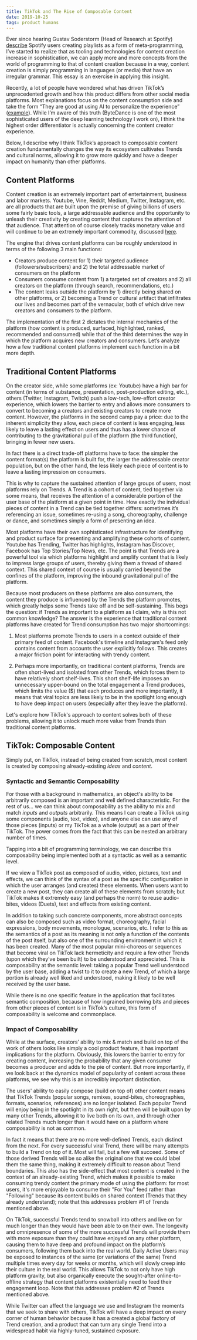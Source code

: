 ```yaml
---
title: TikTok and The Rise of Composable Content
date: 2019-10-25
tags: product humans
---
```

Ever since hearing Gustav Soderstorm (Head of Research at Spotify) [describe](https://www.youtube.com/watch?v=v-9Mpe7NhkM&t=31m18s) Spotify users creating playlists as a form of meta-programming, I’ve started to realize that as tooling and technologies for content creation increase in sophistication, we can apply more and more concepts from the world of programming to that of content creation because in a way, content creation is simply programming in languages (or media) that have an irregular grammar. This essay is an exercise in applying this insight.

Recently, a lot of people have wondered what has driven TikTok’s unprecedented growth and how this product differs from other social media platforms. Most explanations focus on the content consumption side and take the form “They are good at using AI to personalize the experience”  ([example](https://a16z.com/2018/12/03/when-ai-is-the-product-the-rise-of-ai-based-consumer-apps/)). While I’m aware of this truth (ByteDance is one of the most sophisticated users of the deep learning technology I work on), I think the highest order differentiator is actually concerning the content creator experience. 

Below, I describe why I think TikTok’s approach to composable content creation fundamentally changes the way its ecosystem cultivates Trends and cultural norms, allowing it to grow more quickly and have a deeper impact on humanity than other platforms. 
 
## Content Platforms
 
Content creation is an extremely important part of entertainment, business and labor markets.
Youtube, Vine, Reddit, Medium, Twitter, Instagram, etc. are all products that are built upon the premise of giving billions of users some fairly basic tools, a large addressable audience and the opportunity to unleash their creativity by creating content that captures the attention of that audience. That attention of course closely tracks monetary value and will continue to be an extremely important commodity, discussed [here](http://preprint.peddy.ai/attention).


The engine that drives content platforms can be roughly understood in terms of the following 3 main functions:

* Creators produce content for 1) their targeted audience (followers/subscribers) and 2) the total addressable market of consumers on the platform  
* Consumers consume content from 1) a targeted set of creators and 2) all creators on the platform (through search, recommendations, etc.)
* The content leaks outside the platform by 1) directly being shared on other platforms, or 2) becoming a Trend or cultural artifact that infiltrates our lives and becomes part of the vernacular, both of which drive new creators and consumers to the platform.


The implementation of the first 2 dictates the internal mechanics of the platform (how content is produced, surfaced, highlighted, ranked, recommended and consumed) while that of the third determines the way in which the platform acquires new creators and consumers. Let’s analyze how a few traditional content platforms implement each function in a bit more depth. 
 
## Traditional Content Platforms
On the creator side, while some platforms (ex: Youtube) have a high bar for content (in terms of substance, presentation, post-production editing, etc.), others (Twitter, Instagram, Twitch) push a low-tech, low-effort creator experience, which lowers the barrier to entry and allows more consumers to convert to becoming a creators and existing creators to create more content.
However, the platforms in the second camp pay a price: due to the inherent simplicity they allow, each piece of content is less engaging, less likely to leave a lasting effect on users and thus has a lower chance of contributing to the gravitational pull of the platform (the third function), bringing in fewer new users.


In fact there is a direct trade-off platforms have to face: the simpler the content format(s) the platform is built for, the larger the addressable creator population, but on the other hand, the less likely each piece of content is to leave a lasting impression on consumers.


This is why to capture the sustained attention of large groups of users, most platforms rely on Trends. A Trend is a cohort of content, tied together via some means, that receives the attention of a considerable portion of the user base of the platform at a given point in time. How exactly the individual pieces of content in a Trend can be tied together differs: sometimes it’s referencing an issue, sometimes re-using a song, choreography, challenge or dance, and sometimes simply a form of presenting an idea. 


Most platforms have their own sophisticated infrastructure for identifying and product surface for presenting and amplifying these cohorts of content. Youtube has Trending, Twitter has highlights, Instagram has Discover, Facebook has Top Stories/Top News, etc. The point is that Trends are a powerful tool via which platforms highlight and amplify content that is likely to impress large groups of users, thereby giving them a thread of shared context. This shared context of course is usually carried beyond the confines of the platform, improving the inbound gravitational pull of the platform.


Because most producers on these platforms are also consumers, the content they produce is influenced by the Trends the platform promotes, which greatly helps some Trends take off and be self-sustaining. This begs the question: if Trends as important to a platform as I claim, why is this not common knowledge? The answer is the experience that traditional content platforms have created for Trend consumption has two major shortcomings:

1) Most platforms promote Trends to users in a context outside of their primary feed of content. Facebook's timeline and Instagram's feed only contains content from accounts the user explicitly follows. This creates a major friction point for interacting with trendy content.

2) Perhaps more importantly, on traditional content platforms, Trends are often short-lived and isolated from other Trends, which forces them to have relatively short shelf-lives. This short shelf-life imposes an unnecessary upper-bound on the total engagement a Trend produces, which limits the value ($) that each produces and more importantly, it means that viral topics are less likely to be in the spotlight long enough to have deep impact on users (especially after they leave the platform). 

Let's explore how TikTok's approach to content solves both of these problems, allowing it to unlock much more value from Trends than traditional content platforms.
 
## TikTok: Composable Content
 
Simply put, on TikTok, instead of being created from scratch, most content is created by composing already-existing _ideas_ and _content_.
 
### Syntactic and Semantic Composability

For those with a background in mathematics, an object's ability to be arbitrarily composed is an important and well defined characteristic. For the rest of us... we can think about composability as the ability to mix and match _inputs_ and _outputs_ arbitrarily. This means I can create a TikTok using some components (audio, text, video), and anyone else can use any of those pieces (inputs) or my TikTok as a whole (output) as a part of their TikTok. The power comes from the fact that this can be nested an arbitrary number of times.


Tapping into a bit of programming terminology, we can describe this composability being implemented both at a syntactic as well as a semantic level.


If we view a TikTok post as composed of audio, video, pictures, text and effects, we can think of the syntax of a post as the specific configuration in which the user arranges (and creates) these elements. When users want to create a new post, they can create all of these elements from scratch; but TikTok makes it extremely easy (and perhaps the norm) to reuse audio-bites, videos (Duets), text and effects from existing content.


In addition to taking such concrete components, more abstract concepts can also be composed such as video format, choreography, facial expressions, body movements, monologue, scenarios, etc. I refer to this as the semantics of a post as its meaning is not only a function of the contents of the post itself, but also one of the surrounding environment in which it has been created. Many of the most popular mini-choreos or sequences that become viral on TikTok lack hermeticity and require a few other Trends (upon which they’ve been built) to be understood and appreciated. This is composability at the semantic level: taking a popular Trend well understood by the user base, adding a twist to it to create a new Trend, of which a large portion is already well liked and understood, making it likely to be well received by the user base.


While there is no one specific feature in the application that facilitates semantic composition, because of how ingrained borrowing bits and pieces from other pieces of content is in TikTok’s culture, this form of composability is welcome and commonplace.
 
### Impact of Composability
 
While at the surface, creators’ ability to mix & match and build on top of the work of others looks like simply a cool product feature, it has important implications for the platform. Obviously, this lowers the barrier to entry for creating content, increasing the probability that any given consumer becomes a producer and adds to the pie of content. But more importantly, if we look back at the dynamics model of popularity of content across these platforms, we see why this is an incredibly important distinction.
 
The users' ability to easily compose (build on top of) other content means that TikTok Trends (popular songs, remixes, sound-bites, choreographies, formats, scenarios, references) are no longer isolated. Each popular Trend will enjoy being in the spotlight in its own right, but then will be built upon by many other Trends, allowing it to live both on its own, and through other related Trends much longer than it would have on a platform where composability is not as common.
 
In fact it means that there are no more well-defined Trends, each distinct from the next. For every successful viral Trend, there will be many attempts to build a Trend on top of it. Most will fail, but a few will succeed. Some of those derived Trends will be so alike the original one that we could label them the same thing, making it extremely difficult to reason about Trend boundaries. This also has the side-effect that most content is created in the context of an already-existing Trend, which makes it possible to make consuming trendy content the primary mode of using the platform: for most users, it's more enjoyable to consume their "For You" feed rather than "Following" because its content builds on shared context (Trends that they already understand); note that this addresses problem #1 of Trends mentioned above.
 
On TikTok, successful Trends tend to snowball into others and live on for much longer than they would have been able to on their own. The longevity and omnipresence of some of the more successful Trends will provide them with more exposure than they could have enjoyed on any other platform, causing them to have deep and profound impact on the platform’s consumers, following them back into the real world. Daily Active Users may be exposed to instances of the same (or variations of the same) Trend multiple times every day for weeks or months, which will slowly creep into their culture in the real world. This allows TikTok to not only have high platform gravity, but also organically execute the sought-after online-to-offline strategy that content platforms existentially need to feed their engagement loop. Note that this addresses problem #2 of Trends mentioned above.

While Twitter can affect the language we use and Instagram the moments that we seek to share with others, TikTok will have a deep impact on every corner of human behavior because it has a created a global factory of Trend creation, and a product that can turn any single Trend into a widespread habit via highly-tuned, sustained exposure.
